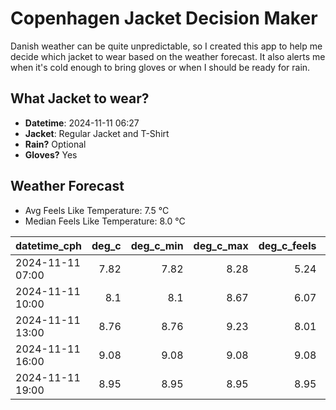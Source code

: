 
# Copenhagen Jacket Decision Maker

Danish weather can be quite unpredictable, so I created this app to help me decide which jacket to wear based on the weather forecast. 
It also alerts me when it's cold enough to bring gloves or when I should be ready for rain.

## What Jacket to wear?

- **Datetime**: 2024-11-11 06:27
- **Jacket**: Regular Jacket and T-Shirt
- **Rain?** Optional
- **Gloves?** Yes

## Weather Forecast
- Avg Feels Like Temperature: 7.5 °C
- Median Feels Like Temperature: 8.0 °C

| datetime_cph     |   deg_c |   deg_c_min |   deg_c_max |   deg_c_feels | weather   | wind   | rain   |
|:-----------------|--------:|------------:|------------:|--------------:|:----------|:-------|:-------|
| 2024-11-11 07:00 |    7.82 |        7.82 |        8.28 |          5.24 | Clouds    | Low    | None   |
| 2024-11-11 10:00 |    8.1  |        8.1  |        8.67 |          6.07 | Rain      | Low    | Low    |
| 2024-11-11 13:00 |    8.76 |        8.76 |        9.23 |          8.01 | Clouds    | Low    | None   |
| 2024-11-11 16:00 |    9.08 |        9.08 |        9.08 |          9.08 | Clouds    | Low    | None   |
| 2024-11-11 19:00 |    8.95 |        8.95 |        8.95 |          8.95 | Clouds    | Low    | None   |
        